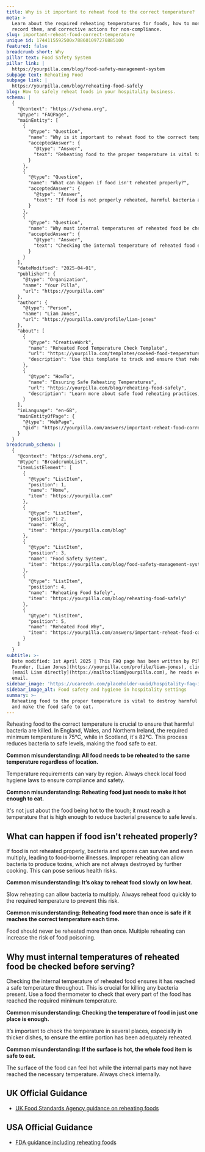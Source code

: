 ```yaml
---
title: Why is it important to reheat food to the correct temperature?
meta: >
  Learn about the required reheating temperatures for foods, how to monitor and
  record them, and corrective actions for non-compliance.
slug: important-reheat-food-correct-temperature
unique id: 1744115592500x788601097276885100
featured: false
breadcrumb short: Why
pillar text: Food Safety System
pillar link: |
  https://yourpilla.com/blog/food-safety-management-system
subpage text: Reheating Food
subpage link: |
  https://yourpilla.com/blog/reheating-food-safely
blog: How to safely reheat foods in your hospitality business.
schema: |
  {
    "@context": "https://schema.org",
    "@type": "FAQPage",
    "mainEntity": [
      {
        "@type": "Question",
        "name": "Why is it important to reheat food to the correct temperature?",
        "acceptedAnswer": {
          "@type": "Answer",
          "text": "Reheating food to the proper temperature is vital to destroy harmful bacteria and make the food safe to eat. The required minimum temperature is 75°C in England, Wales, and Northern Ireland, and 82°C in Scotland. These temperatures reduce bacteria to safe levels."
        }
      },
      {
        "@type": "Question",
        "name": "What can happen if food isn't reheated properly?",
        "acceptedAnswer": {
          "@type": "Answer",
          "text": "If food is not properly reheated, harmful bacteria and spores may not be destroyed and can multiply, leading to foodborne illnesses. Improper reheating may allow bacteria to produce toxins, posing serious health risks."
        }
      },
      {
        "@type": "Question",
        "name": "Why must internal temperatures of reheated food be checked before serving?",
        "acceptedAnswer": {
          "@type": "Answer",
          "text": "Checking the internal temperature of reheated food ensures it has reached a safe temperature throughout, which is crucial for killing any bacteria present. It's important to check the temperature in several places of the food, particularly thicker dishes, to ensure all parts are adequately reheated."
        }
      }
    ],
    "dateModified": "2025-04-01",
    "publisher": {
      "@type": "Organization",
      "name": "Your Pilla",
      "url": "https://yourpilla.com"
    },
    "author": {
      "@type": "Person",
      "name": "Liam Jones",
      "url": "https://yourpilla.com/profile/liam-jones"
    },
    "about": [
      {
        "@type": "CreativeWork",
        "name": "Reheated Food Temperature Check Template",
        "url": "https://yourpilla.com/templates/cooked-food-temperature-check",
        "description": "Use this template to track and ensure that reheated food reaches the required temperatures for safety and compliance."
      },
      {
        "@type": "HowTo",
        "name": "Ensuring Safe Reheating Temperatures",
        "url": "https://yourpilla.com/blog/reheating-food-safely",
        "description": "Learn more about safe food reheating practices, including how to properly monitor and document the process to meet health standards."
      }
    ],
    "inLanguage": "en-GB",
    "mainEntityOfPage": {
      "@type": "WebPage",
      "@id": "https://yourpilla.com/answers/important-reheat-food-correct-temperature"
    }
  }
breadcrumb_schema: |
  {
    "@context": "https://schema.org",
    "@type": "BreadcrumbList",
    "itemListElement": [
      {
        "@type": "ListItem",
        "position": 1,
        "name": "Home",
        "item": "https://yourpilla.com"
      },
      {
        "@type": "ListItem",
        "position": 2,
        "name": "Blog",
        "item": "https://yourpilla.com/blog"
      },
      {
        "@type": "ListItem",
        "position": 3,
        "name": "Food Safety System",
        "item": "https://yourpilla.com/blog/food-safety-management-system"
      },
      {
        "@type": "ListItem",
        "position": 4,
        "name": "Reheating Food Safely",
        "item": "https://yourpilla.com/blog/reheating-food-safely"
      },
      {
        "@type": "ListItem",
        "position": 5,
        "name": "Reheated Food Why",
        "item": "https://yourpilla.com/answers/important-reheat-food-correct-temperature"
      }
    ]
  }
subtitle: >-
  Date modified: 1st April 2025 | This FAQ page has been written by Pilla
  Founder, [Liam Jones](https://yourpilla.com/profile/liam-jones), click to
  [email Liam directly](https://mailto:liam@yourpilla.com), he reads every
  email.
sidebar_image: 'https://ucarecdn.com/placeholder-uuid/hospitality-faq-image.jpg'
sidebar_image_alt: Food safety and hygiene in hospitality settings
summary: >-
  Reheating food to the proper temperature is vital to destroy harmful bacteria
  and make the food safe to eat.
---
```

Reheating food to the correct temperature is crucial to ensure that harmful bacteria are killed. In England, Wales, and Northern Ireland, the required minimum temperature is 75°C, while in Scotland, it's 82°C. This process reduces bacteria to safe levels, making the food safe to eat.

**Common misunderstanding: All food needs to be reheated to the same temperature regardless of location.**

Temperature requirements can vary by region. Always check local food hygiene laws to ensure compliance and safety.

**Common misunderstanding: Reheating food just needs to make it hot enough to eat.**

It's not just about the food being hot to the touch; it must reach a temperature that is high enough to reduce bacterial presence to safe levels.

## What can happen if food isn't reheated properly?

If food is not reheated properly, bacteria and spores can survive and even multiply, leading to food-borne illnesses. Improper reheating can allow bacteria to produce toxins, which are not always destroyed by further cooking. This can pose serious health risks.

**Common misunderstanding: It’s okay to reheat food slowly on low heat.**

Slow reheating can allow bacteria to multiply. Always reheat food quickly to the required temperature to prevent this risk.

**Common misunderstanding: Reheating food more than once is safe if it reaches the correct temperature each time.**

Food should never be reheated more than once. Multiple reheating can increase the risk of food poisoning.

## Why must internal temperatures of reheated food be checked before serving?

Checking the internal temperature of reheated food ensures it has reached a safe temperature throughout. This is crucial for killing any bacteria present. Use a food thermometer to check that every part of the food has reached the required minimum temperature.

**Common misunderstanding: Checking the temperature of food in just one place is enough.**

It’s important to check the temperature in several places, especially in thicker dishes, to ensure the entire portion has been adequately reheated.

**Common misunderstanding: If the surface is hot, the whole food item is safe to eat.**

The surface of the food can feel hot while the internal parts may not have reached the necessary temperature. Always check internally.

## UK Official Guidance

-   [UK Food Standards Agency guidance on reheating foods](https://www.food.gov.uk/sites/default/files/media/document/reheating.pdf)
    

## USA Official Guidance

-   [FDA guidance including reheating foods](https://www.fsis.usda.gov/food-safety/safe-food-handling-and-preparation/food-safety-basics/leftovers-and-food-safety#:~:text=When%20reheating%20leftovers%2C%20be%20sure,heat%20all%20the%20way%20through.)

